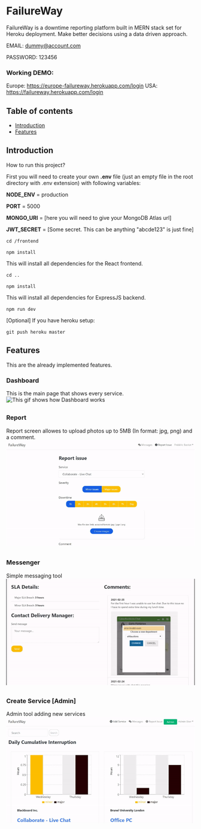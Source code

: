 # FailureWay
FailureWay is a downtime reporting platform built in MERN stack set for Heroku deployment. Make better decisions using a data driven approach.

EMAIL: dummy@account.com

PASSWORD: 123456

### Working DEMO: 
Europe: https://europe-failureway.herokuapp.com/login
USA: https://failureway.herokuapp.com/login

## Table of contents
* [Introduction](#Introduction)
* [Features](#Features)

## Introduction
How to run this project?

First you will need to create your own **.env** file (just an empty file in the root directory with .env extension) with following variables:

**NODE_ENV** = production

**PORT** = 5000

**MONGO_URI** = [here you will need to give your MongoDB Atlas url]

**JWT_SECRET** = [Some secret. This can be anything "abcde123" is just fine]

```
cd /frontend
```
```
npm install
```
This will install all dependencies for the React frontend.
```
cd ..
```
```
npm install
```
This will install all dependencies for ExpressJS backend.

```
npm run dev
```

[Optional]
If you have heroku setup: 
```
git push heroku master 
```

## Features
This are the already implemented features.

### Dashboard
This is the main page that shows every service.
![This gif shows how Dashboard works](Dashboard.gif)

## 

### Report
Report screen allowes to upload photos up to 5MB (In format: jpg, png) and a comment.
![This gif shows how Report works](Report.gif)

## 

### Messenger
Simple messaging tool
![This gif shows how Messenger works](Messenger.gif)

## 

### Create Service [Admin]
Admin tool adding new services
![This gif shows how Create Service works](Create_Service.gif)
